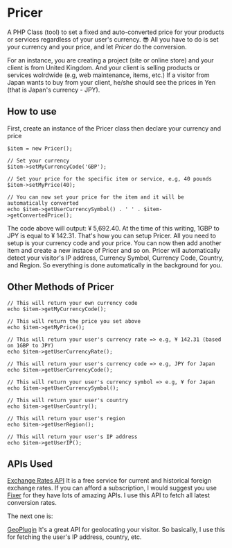 # Pricer
A PHP Class (tool) to set a fixed and auto-converted price for your products or services regardless of your user's currency. 😎 All you have to do is set your currency and your price, and let *Pricer* do the conversion.

For an instance, you are creating a project (site or online store) and your client is from United Kingdom. And your client is selling products or services wolrdwide (e.g, web maintenance, items, etc.) If a visitor from Japan wants to buy from your client, he/she should see the prices in Yen (that is Japan's currency - JPY). 

## How to use
First, create an instance of the Pricer class then declare your currency and price
```
$item = new Pricer();

// Set your currency
$item->setMyCurrencyCode('GBP');

// Set your price for the specific item or service, e.g, 40 pounds
$item->setMyPrice(40);

// You can now set your price for the item and it will be automatically converted
echo $item->getUserCurrencySymbol() . ' ' . $item->getConvertedPrice(); 
```
The code above will output: ¥ 5,692.40. At the time of this writing, 1GBP to JPY is equal to ¥ 142.31. That's how you can setup Pricer. All you need to setup is your currency code and your price. You can now then add another item and create a new instace of Pricer and so on. Pricer will automatically detect your visitor's IP address, Currency Symbol, Currency Code, Country, and Region. So everything is done automatically in the background for you.

## Other Methods of Pricer
```
// This will return your own currency code
echo $item->getMyCurrencyCode();

// This will return the price you set above
echo $item->getMyPrice();

// This will return your user's currency rate => e.g, ¥ 142.31 (based on 1GBP to JPY)
echo $item->getUserCurrencyRate();

// This will return your user's currency code => e.g, JPY for Japan
echo $item->getUserCurrencyCode();

// This will return your user's currency symbol => e.g, ¥ for Japan
echo $item->getUserCurrencySymbol();

// This will return your user's country
echo $item->getUserCountry(); 

// This will return your user's region
echo $item->getUserRegion(); 

// This will return your user's IP address
echo $item->getUserIP(); 
```

## APIs Used
[Exchange Rates API](https://exchangeratesapi.io/)
It is a free service for current and historical foreign exchange rates. If you can afford a subscription, I would suggest you use [Fixer](https://fixer.io/) for they have lots of amazing APIs. I use this API to fetch all latest conversion rates.

The next one is:

[GeoPlugin](http://www.geoplugin.com/)
It's a great API for geolocating your visitor. So basically, I use this for fetching the user's IP address, country, etc.
